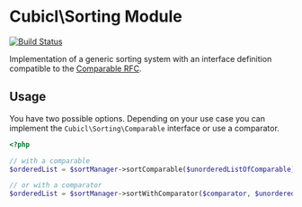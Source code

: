 Cubicl\Sorting Module
==============

[![Build Status](https://travis-ci.org/CubiclDev/php-sorting.svg?branch=master)](https://travis-ci.org/CubiclDev/php-sorting)

Implementation of a generic sorting system with an interface definition compatible
to the [Comparable RFC](https://wiki.php.net/rfc/comparable).

## Usage

You have two possible options. Depending on your use case you can implement the
`Cubicl\Sorting\Comparable` interface or use a comparator.

```php
<?php

// with a comparable
$orderedList = $sortManager->sortComparable($unorderedListOfComparable);

// or with a comparator
$orderedList = $sortManager->sortWithComparator($comparator, $unorderedList);
```